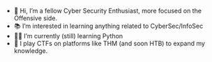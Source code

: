 - 👋 Hi, I’m a fellow Cyber Security Enthusiast, more focused on the Offensive side.
- 📚 I’m interested in learning anything related to CyberSec/InfoSec
- 👨‍💻 I’m currently (still) learning Python
- 👾 I play CTFs on platforms like THM (and soon HTB) to expand my knowledge.

<!---
0x00KayoS/0x00KayoS is a ✨ special ✨ repository because its `README.md` (this file) appears on your GitHub profile.
You can click the Preview link to take a look at your changes.
--->
